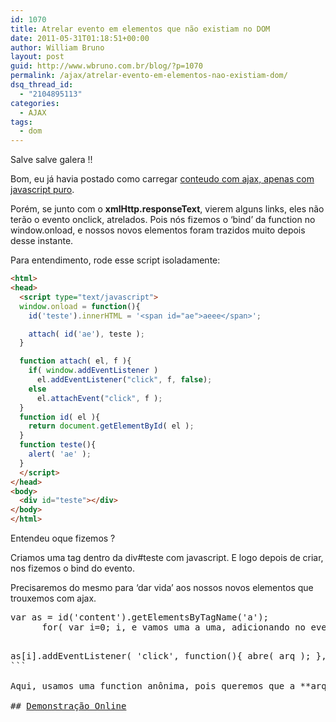 ```yaml
---
id: 1070
title: Atrelar evento em elementos que não existiam no DOM
date: 2011-05-31T01:18:51+00:00
author: William Bruno
layout: post
guid: http://www.wbruno.com.br/blog/?p=1070
permalink: /ajax/atrelar-evento-em-elementos-nao-existiam-dom/
dsq_thread_id:
  - "2104895113"
categories:
  - AJAX
tags:
  - dom
---
```

Salve salve galera !!

Bom, eu já havia postado como carregar [conteudo com ajax, apenas com javascript puro](http://www.wbruno.com.br/2011/03/11/carregando-conteudo-com-ajax-trocando-url/).

Porém, se junto com o **xmlHttp.responseText**, vierem alguns links, eles não terão o evento onclick, atrelados. Pois nós fizemos o &#8216;bind&#8217; da function no window.onload, e nossos novos elementos foram trazidos muito depois desse instante.
  
<!--more-->

Para entendimento, rode esse script isoladamente:

``` html
<html>
<head>
  <script type="text/javascript">
  window.onload = function(){
    id('teste').innerHTML = '<span id="ae">aeee</span>';

    attach( id('ae'), teste );
  }

  function attach( el, f ){
    if( window.addEventListener )
      el.addEventListener("click", f, false);
    else
      el.attachEvent("click", f );
  }
  function id( el ){
    return document.getElementById( el );
  }
  function teste(){
    alert( 'ae' );
  }
  </script>
</head>
<body>
  <div id="teste"></div>
</body>
</html>
```

Entendeu oque fizemos ?
  
Criamos uma tag <a> dentro da div#teste com javascript. E logo depois de criar, nos fizemos o bind do evento.

Precisaremos do mesmo para &#8216;dar vida&#8217; aos nossos novos elementos que trouxemos com ajax.

<pre name="code" class="js:firstLine[31]">var as = id('content').getElementsByTagName('a');
      for( var i=0; i<as.length; i++ ){
        var arq = pega_arq( as[i].href );
        if( window.addEventListener )
          as[i].addEventListener( 'click', function(){ abre( arq ); }, false );
        else
          as[i].attachEvent( 'click', function(){ abre( arq ); } );
      }
```

Note que primeiro guardamos apenas os nossos &#8216;novos links&#8217; (os que estiverem dentro da div#content), na variavel as.
  
depois com um loop for(), iteramos por essas tags <a>, e vamos uma a uma, adicionando no evento **onclick** a function **abre()**, responsável pela requisição ajax.

<pre name="code" class="js">as[i].addEventListener( 'click', function(){ abre( arq ); }, false );
```

Aqui, usamos uma function anônima, pois queremos que a **arq()** só seja executada, no evento onclick.

## <a href="http://wbruno.com.br/scripts/ajax/" target="_blank">Demonstração Online</a>